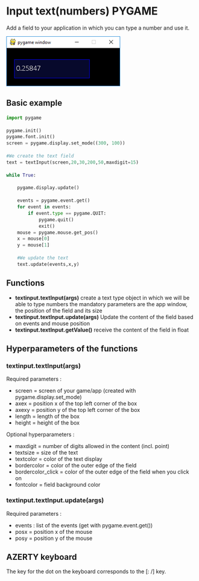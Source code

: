 # Input text(numbers) PYGAME

Add a field to your application in which you can type a number and use it.

![example](example.PNG)

## Basic example

```python
import pygame

pygame.init()
pygame.font.init()
screen = pygame.display.set_mode((300, 100))

#We create the text field
text = textInput(screen,20,30,200,50,maxdigit=15)

while True:

	pygame.display.update()

	events = pygame.event.get()
	for event in events:
		if event.type == pygame.QUIT:
			pygame.quit()
			exit()
	mouse = pygame.mouse.get_pos()
	x = mouse[0]
	y = mouse[1]

	#We update the text
	text.update(events,x,y)
```

## Functions

* __textinput.textInput(args)__
	create a text type object in which we will be able to type numbers
	the mandatory parameters are the app window, the position of the field and its size
* __textinput.textInput.update(args)__
	Update the content of the field based on events and mouse position
* __textinput.textInput.getValue()__
	receive the content of the field in float

## Hyperparameters of the functions

### textinput.textInput(args)

Required parameters : 
- screen = screen of your game/app (created with pygame.display.set_mode)
- axex = position x of the top left corner of the box
- axexy = position y of the top left corner of the box
- length = length of the box
- height = height of the box

Optional hyperparameters :
- maxdigit = number of digits allowed in the content (incl. point)
- textsize = size of the text
- textcolor = color of the text display
- bordercolor = color of the outer edge of the field
- bordercolor_click = color of the outer edge of the field when you click on
- fontcolor = field background color

### textinput.textInput.update(args)

Required parameters : 

- events : list of the events (get with pygame.event.get())
- posx = position x of the mouse
- posy = position y of the mouse

## AZERTY keyboard

The key for the dot on the keyboard corresponds to the [: /] key.

